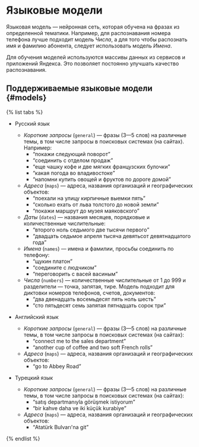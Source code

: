 # Языковые модели

Языковая модель — нейронная сеть, которая обучена на фразах из определенной тематики. Например, для распознавания номера телефона лучше подходит модель _Числа_, а для того чтобы распознать имя и фамилию абонента, следует использовать модель _Имена_.

Для обучения моделей используются массивы данных из сервисов и приложений Яндекса. Это позволяет постоянно улучшать качество распознавания.

## Поддерживаемые языковые модели {#models}

{% list tabs %}

- Русский язык
  
  * _Короткие запросы_ (`general`) — фразы (3—5 слов) на различные темы, в том числе запросы в поисковых системах (на сайтах).
      Например:
      * <q>покажи следующий поворот</q>
      * <q>соединить с отделом продаж</q>
      * <q>еще чашку кофе и две мягких французских булочки</q>
      * <q>какая погода во владивостоке</q>
      * <q>напомни купить овощей и фруктов по дороге домой</q>
  * _Адреса_ (`maps`) — адреса, названия организаций и географических объектов:
      * <q>поехали на улицу кирпичные выемки пять</q>
      * <q>сколько ехать от льва толстого до новой земли</q>
      * <q>покажи маршрут до музея маяковского</q>
  * _Даты_ (`dates`) — названия месяцев, порядковые и количественные числительные:
      * <q>второго ноль седьмого две тысячи первого</q>
      * <q>двадцать седьмое апреля тысяча девятьсот девятнадцатого года</q>
  * _Имена_ (`names`) — имена и фамилии, просьбы соединить по телефону:
      * <q>щукин платон</q>
      * <q>соедините с людчиком</q>
      * <q>переговорить с васей васиным</q>
  * _Числа_ (`numbers`) — количественные числительные от 1 до 999 и разделители — точка, запятая, тире. Модель подходит для диктовки номеров телефонов, счетов, документов:
      * <q>два двенадцать восемьдесят пять ноль шесть</q>
      * <q>сто пятьдесят семь запятая пятнадцать сорок три</q>
  
- Английский язык
  
  * _Короткие запросы_ (`general`) — фразы (3—5 слов) на различные темы, в том числе запросы в поисковых системах (на сайтах):
      * <q>connect me to the sales department</q>
      * <q>another cup of coffee and two soft French rolls</q>
  * _Адреса_ (`maps`) — адреса, названия организаций и географических объектов:
      * <q>go to Abbey Road</q>
  
- Турецкий язык
  
  * _Короткие запросы_ (`general`) — фразы (3—5 слов) на различные темы, в том числе запросы в поисковых системах (на сайтах):
      * <q>satış departmanıyla görüşmek istiyorum</q>
      * <q>bir kahve daha ve iki küçük kurabiye</q>
  * _Адреса_ (`maps`) — адреса, названия организаций и географических объектов:
      * <q>Atatürk Bulvarı'na git</q>
  
{% endlist %}
